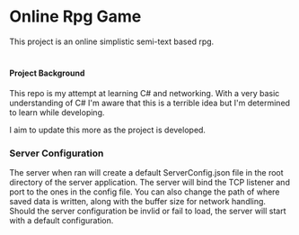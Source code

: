 # Online Rpg Game
This project is an online simplistic semi-text based rpg.
#
#### Project Background
This repo is my attempt at learning C# and networking.
With a very basic understanding of C# I'm aware that this is a terrible idea but I'm determined to learn while developing.

I aim to update this more as the project is developed.

### Server Configuration
The server when ran will create a default ServerConfig.json file in the root directory of the server application.
The server will bind the TCP listener and port to the ones in the config file. You can also change the path of where saved data is written, along with the buffer size for network handling.
Should the server configuration be invlid or fail to load, the server will start with a default configuration.
